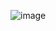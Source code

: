 ![image](https://github.com/cse29sp24/discussion9/assets/37025108/22dc1029-8146-4bfe-bb97-8b7026cb85b1)
